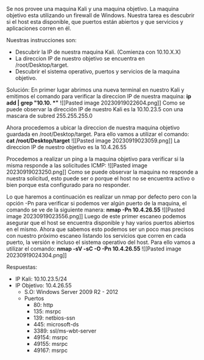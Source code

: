  Se nos provee una maquina Kali y una maquina objetivo. La maquina objetivo esta utilizando un firewall de Windows. Nuestra tarea es descubrir si el host esta disponible, que puertos están abiertos y que servicios y aplicaciones corren en él.

Nuestras instrucciones son:
- Descubrir la IP de nuestra maquina Kali. (Comienza con 10.10.X.X)
- La direccion IP de nuestro objetivo se encuentra en /root/Desktop/target.
- Descubrir el sistema operativo, puertos y servicios de la maquina objetivo.

Solución:
En primer lugar abrimos una nueva terminal en nuestro Kali y emitimos el comando para verificar la direccion IP de nuestra maquina:
**ip add | grep "10.10. \*"**
![[Pasted image 20230919022604.png]]
Como se puede observar la dirección IP de nuestro Kali es la 10.10.23.5 con una mascara de subred 255.255.255.0

Ahora procedemos a ubicar la direccion de nuestra maquina objetivo guardada en /root/Desktop/target. Para ello vamos a utilizar el comando:
**cat /root/Desktop/target**
![[Pasted image 20230919023059.png]]
La direccion IP de nuestro objetivo es la 10.4.26.55

Procedemos a realizar un ping a la maquina objetivo para verificar si la misma responde a las solicitudes ICMP:
![[Pasted image 20230919023250.png]]
Como se puede observar la maquina no responde a nuestra solicitud, esto puede ser o porque el host no se encuentra activo o bien porque esta configurado para no responder.

Lo que haremos a continuación es realizar un nmap por defecto pero con la opción -Pn para verificar si podemos ver algún puerto de la maquina, el comando se ve de la siguiente manera:
**nmap -Pn 10.4.26.55**
![[Pasted image 20230919023556.png]]
Luego de este primer escaneo podemos asegurar que el host se encuentra disponible y hay varios puertos abiertos en el mismo. Ahora que sabemos esto podemos ser un poco mas precisos con nuestro próximo escaneo listando los servicios que corren en cada puerto, la versión e incluso el sistema operativo del host. Para ello vamos a utilizar el comando:
**nmap -sV -sC -O -Pn 10.4.26.55**
![[Pasted image 20230919024304.png]]

Respuestas:
- IP Kali: 10.10.23.5/24
- IP Objetivo: 10.4.26.55
	- S.O: Windows Server 2009 R2 - 2012
	- Puertos
		- 80: http
		- 135: msrpc
		- 139: netbios-ssn
		- 445: microsoft-ds
		- 3389: ssl/ms-wbt-server
		- 49154: msrpc
		- 49155: msrpc
		- 49167: msrpc